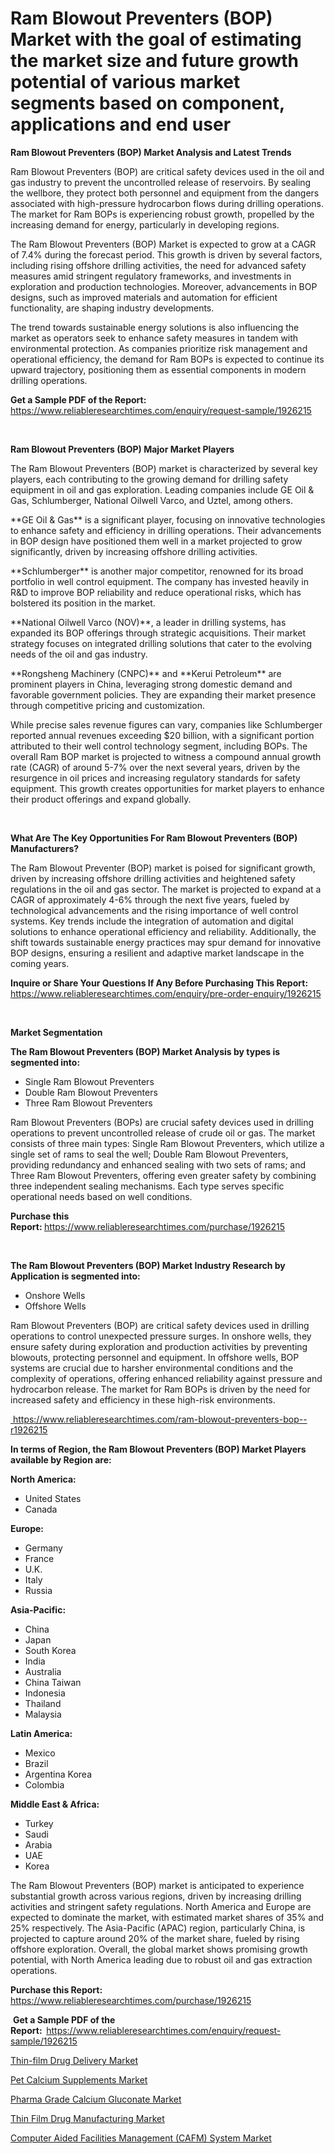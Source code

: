 <p><h1>Ram Blowout Preventers (BOP) Market with the goal of estimating the market size and future growth potential of various market segments based on component, applications and end user</h1></p><p><strong>Ram Blowout Preventers (BOP) Market Analysis and Latest Trends</strong></p>
<p><p>Ram Blowout Preventers (BOP) are critical safety devices used in the oil and gas industry to prevent the uncontrolled release of reservoirs. By sealing the wellbore, they protect both personnel and equipment from the dangers associated with high-pressure hydrocarbon flows during drilling operations. The market for Ram BOPs is experiencing robust growth, propelled by the increasing demand for energy, particularly in developing regions. </p><p>The Ram Blowout Preventers (BOP) Market is expected to grow at a CAGR of 7.4% during the forecast period. This growth is driven by several factors, including rising offshore drilling activities, the need for advanced safety measures amid stringent regulatory frameworks, and investments in exploration and production technologies. Moreover, advancements in BOP designs, such as improved materials and automation for efficient functionality, are shaping industry developments. </p><p>The trend towards sustainable energy solutions is also influencing the market as operators seek to enhance safety measures in tandem with environmental protection. As companies prioritize risk management and operational efficiency, the demand for Ram BOPs is expected to continue its upward trajectory, positioning them as essential components in modern drilling operations.</p></p>
<p><strong>Get a Sample PDF of the Report:&nbsp;</strong> <a href="https://www.reliableresearchtimes.com/enquiry/request-sample/1926215?utm_campaign=1471&utm_medium=2&utm_source=Github&utm_content=ia&utm_term=25102024&utm_id=ram-blowout-preventers-bop">https://www.reliableresearchtimes.com/enquiry/request-sample/1926215</a></p>
<p>&nbsp;</p>
<p><strong>Ram Blowout Preventers (BOP) Major Market Players</strong></p>
<p><p>The Ram Blowout Preventers (BOP) market is characterized by several key players, each contributing to the growing demand for drilling safety equipment in oil and gas exploration. Leading companies include GE Oil & Gas, Schlumberger, National Oilwell Varco, and Uztel, among others. </p><p>**GE Oil & Gas** is a significant player, focusing on innovative technologies to enhance safety and efficiency in drilling operations. Their advancements in BOP design have positioned them well in a market projected to grow significantly, driven by increasing offshore drilling activities.</p><p>**Schlumberger** is another major competitor, renowned for its broad portfolio in well control equipment. The company has invested heavily in R&D to improve BOP reliability and reduce operational risks, which has bolstered its position in the market.</p><p>**National Oilwell Varco (NOV)**, a leader in drilling systems, has expanded its BOP offerings through strategic acquisitions. Their market strategy focuses on integrated drilling solutions that cater to the evolving needs of the oil and gas industry.</p><p>**Rongsheng Machinery (CNPC)** and **Kerui Petroleum** are prominent players in China, leveraging strong domestic demand and favorable government policies. They are expanding their market presence through competitive pricing and customization.</p><p>While precise sales revenue figures can vary, companies like Schlumberger reported annual revenues exceeding $20 billion, with a significant portion attributed to their well control technology segment, including BOPs. The overall Ram BOP market is projected to witness a compound annual growth rate (CAGR) of around 5-7% over the next several years, driven by the resurgence in oil prices and increasing regulatory standards for safety equipment. This growth creates opportunities for market players to enhance their product offerings and expand globally.</p></p>
<p>&nbsp;</p>
<p><strong>What Are The Key Opportunities For Ram Blowout Preventers (BOP) Manufacturers?</strong></p>
<p><p>The Ram Blowout Preventer (BOP) market is poised for significant growth, driven by increasing offshore drilling activities and heightened safety regulations in the oil and gas sector. The market is projected to expand at a CAGR of approximately 4-6% through the next five years, fueled by technological advancements and the rising importance of well control systems. Key trends include the integration of automation and digital solutions to enhance operational efficiency and reliability. Additionally, the shift towards sustainable energy practices may spur demand for innovative BOP designs, ensuring a resilient and adaptive market landscape in the coming years.</p></p>
<p><strong>Inquire or Share Your Questions If Any Before Purchasing This Report:</strong> <a href="https://www.reliableresearchtimes.com/enquiry/pre-order-enquiry/1926215?utm_campaign=1471&utm_medium=2&utm_source=Github&utm_content=ia&utm_term=25102024&utm_id=ram-blowout-preventers-bop">https://www.reliableresearchtimes.com/enquiry/pre-order-enquiry/1926215</a></p>
<p>&nbsp;</p>
<p><strong>Market Segmentation</strong></p>
<p><strong>The Ram Blowout Preventers (BOP) Market Analysis by types is segmented into:</strong></p>
<p><ul><li>Single Ram Blowout Preventers</li><li>Double Ram Blowout Preventers</li><li>Three Ram Blowout Preventers</li></ul></p>
<p><p>Ram Blowout Preventers (BOPs) are crucial safety devices used in drilling operations to prevent uncontrolled release of crude oil or gas. The market consists of three main types: Single Ram Blowout Preventers, which utilize a single set of rams to seal the well; Double Ram Blowout Preventers, providing redundancy and enhanced sealing with two sets of rams; and Three Ram Blowout Preventers, offering even greater safety by combining three independent sealing mechanisms. Each type serves specific operational needs based on well conditions.</p></p>
<p><strong>Purchase this Report:&nbsp;</strong><a href="https://www.reliableresearchtimes.com/purchase/1926215?utm_campaign=1471&utm_medium=2&utm_source=Github&utm_content=ia&utm_term=25102024&utm_id=ram-blowout-preventers-bop">https://www.reliableresearchtimes.com/purchase/1926215</a></p>
<p>&nbsp;</p>
<p><strong>The Ram Blowout Preventers (BOP) Market Industry Research by Application is segmented into:</strong></p>
<p><ul><li>Onshore Wells</li><li>Offshore Wells</li></ul></p>
<p><p>Ram Blowout Preventers (BOP) are critical safety devices used in drilling operations to control unexpected pressure surges. In onshore wells, they ensure safety during exploration and production activities by preventing blowouts, protecting personnel and equipment. In offshore wells, BOP systems are crucial due to harsher environmental conditions and the complexity of operations, offering enhanced reliability against pressure and hydrocarbon release. The market for Ram BOPs is driven by the need for increased safety and efficiency in these high-risk environments.</p></p>
<p><a href="https://www.reliableresearchtimes.com/ram-blowout-preventers-bop--r1926215?utm_campaign=1471&utm_medium=2&utm_source=Github&utm_content=ia&utm_term=25102024&utm_id=ram-blowout-preventers-bop">&nbsp;https://www.reliableresearchtimes.com/ram-blowout-preventers-bop--r1926215</a></p>
<p><strong>In terms of Region, the Ram Blowout Preventers (BOP) Market Players available by Region are:</strong></p>
<p>
    <p> <strong> North America: </strong>
        <ul>
            <li>United States</li>
            <li>Canada</li>
        </ul>
        </p> 
    <p> <strong> Europe: </strong>
        <ul>
            <li>Germany</li>
            <li>France</li>
            <li>U.K.</li>
            <li>Italy</li>
            <li>Russia</li>
        </ul>
        </p> 
    <p> <strong> Asia-Pacific: </strong>
        <ul>
            <li>China</li>
            <li>Japan</li>
            <li>South Korea</li>
            <li>India</li>
            <li>Australia</li>
            <li>China Taiwan</li>
            <li>Indonesia</li>
            <li>Thailand</li>
            <li>Malaysia</li>
        </ul>
        </p> 
    <p> <strong> Latin America: </strong>
        <ul>
            <li>Mexico</li>
            <li>Brazil</li>
            <li>Argentina Korea</li>
            <li>Colombia</li>
        </ul>
        </p> 
    <p> <strong> Middle East & Africa: </strong>
        <ul>
            <li>Turkey</li>
            <li>Saudi</li>
            <li>Arabia</li>
            <li>UAE</li>
            <li>Korea</li>
        </ul>
    </p>
    </p>
<p><p>The Ram Blowout Preventers (BOP) market is anticipated to experience substantial growth across various regions, driven by increasing drilling activities and stringent safety regulations. North America and Europe are expected to dominate the market, with estimated market shares of 35% and 25% respectively. The Asia-Pacific (APAC) region, particularly China, is projected to capture around 20% of the market share, fueled by rising offshore exploration. Overall, the global market shows promising growth potential, with North America leading due to robust oil and gas extraction operations.</p></p>
<p><strong>Purchase this Report: </strong><a href="https://www.reliableresearchtimes.com/purchase/1926215?utm_campaign=1471&utm_medium=2&utm_source=Github&utm_content=ia&utm_term=25102024&utm_id=ram-blowout-preventers-bop">https://www.reliableresearchtimes.com/purchase/1926215</a></p>
<p>&nbsp;<strong>Get a Sample PDF of the Report:&nbsp;&nbsp;</strong><a href="https://www.reliableresearchtimes.com/enquiry/request-sample/1926215?utm_campaign=1471&utm_medium=2&utm_source=Github&utm_content=ia&utm_term=25102024&utm_id=ram-blowout-preventers-bop">https://www.reliableresearchtimes.com/enquiry/request-sample/1926215</a></p>
<p><strong></strong></p>
<p><p><a href="https://www.linkedin.com/pulse/global-thin-film-drug-delivery-market-trends-analysis-future-q3xje?utm_campaign=1471&utm_medium=2&utm_source=Github&utm_content=ia&utm_term=25102024&utm_id=ram-blowout-preventers-bop">Thin-film Drug Delivery Market</a></p><p><a href="https://www.linkedin.com/pulse/insights-pet-calcium-supplements-market-size-which-expanding-76-gprze?utm_campaign=1471&utm_medium=2&utm_source=Github&utm_content=ia&utm_term=25102024&utm_id=ram-blowout-preventers-bop">Pet Calcium Supplements Market</a></p><p><a href="https://www.linkedin.com/pulse/pharma-grade-calcium-gluconate-market-growth-outlook-from-2024-fdy4e?utm_campaign=1471&utm_medium=2&utm_source=Github&utm_content=ia&utm_term=25102024&utm_id=ram-blowout-preventers-bop">Pharma Grade Calcium Gluconate Market</a></p><p><a href="https://www.linkedin.com/pulse/pioneering-growth-analyzing-global-thin-film-drug-manufacturing-ds0ie?utm_campaign=1471&utm_medium=2&utm_source=Github&utm_content=ia&utm_term=25102024&utm_id=ram-blowout-preventers-bop">Thin Film Drug Manufacturing Market</a></p><p><a href="https://www.linkedin.com/pulse/booming-computer-aided-facilities-management-cafm-system-market-oeezf?utm_campaign=1471&utm_medium=2&utm_source=Github&utm_content=ia&utm_term=25102024&utm_id=ram-blowout-preventers-bop">Computer Aided Facilities Management (CAFM) System Market</a></p></p>